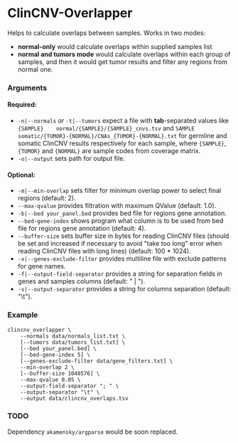 # ClinCNV-Overlapper

Helps to calculate overlaps between samples. Works in two modes:

* **normal-only** would calculate overlaps within supplied samples list
* **normal and tumors mode** would calculate overlaps within each group of samples, and then it would get tumor results and filter any regions from normal one.

### Arguments

#### Required:
* `-n|--normals` or `-t|--tumors` expect a file with **tab**-separated values like `{SAMPLE}	normal/{SAMPLE}/{SAMPLE}_cnvs.tsv` and `SAMPLE	somatic/{TUMOR}-{NORMAL}/CNAs_{TUMOR}-{NORMAL}.txt` for germline and somatic ClinCNV results respectively for each sample, where `{SAMPLE}`, `{TUMOR}` and `{NORMAL}` are sample codes from coverage matrix. 
* `-o|--output` sets path for output file.

#### Optional:
* `-m|--min-overlap` sets filter for minimum overlap power to select final regions (default: 2).
* `--max-qvalue` provides filtration with maximum QValue (default: 1.0).
* `-b|--bed your_panel.bed` provides bed file for regions gene annotation.
* `--bed-gene-index` shows program what column is to be used from bed file for regions gene annotation (default: 4).
* `--buffer-size` sets buffer size in bytes for reading ClinCNV files (should be set and increased if necessary to avoid "take too long" error when reading ClinCNV files with long lines) (default: 100 * 1024).
* `-x|--genes-exclude-filter` provides multiline file with exclude patterns for gene names.
* `-f|--output-field-separator` provides a string for separation fields in genes and samples columns (default: " | ").
* `-s|--output-separator` provides a string for columns separation (default: "\t").

### Example

```shell
clincnv_overlapper \
    --normals data/normals_list.txt \
    [--tumors data/tumors_list.txt] \
    [--bed your_panel.bed] \
    [--bed-gene-index 5] \
    [--genes-exclude-filter data/gene_filters.txt] \
    --min-overlap 2 \
    [--buffer-size 1048576] \
    --max-qvalue 0.05 \
    --output-field-separator "; " \
    --output-separator "\t" \
    --output data/clincnv_overlaps.tsv
```

### TODO
Dependency `akamensky/argparse` would be soon replaced.